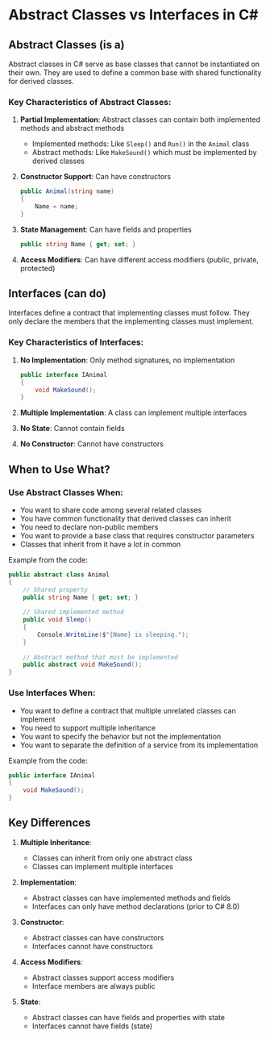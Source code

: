 # Abstract Classes vs Interfaces in C#

## Abstract Classes (is a)

Abstract classes in C# serve as base classes that cannot be instantiated on their own. They are used to define a common base with shared functionality for derived classes.

### Key Characteristics of Abstract Classes:

1. **Partial Implementation**: Abstract classes can contain both implemented methods and abstract methods
   - Implemented methods: Like `Sleep()` and `Run()` in the `Animal` class
   - Abstract methods: Like `MakeSound()` which must be implemented by derived classes

2. **Constructor Support**: Can have constructors
   ```csharp
   public Animal(string name)
   {
       Name = name;
   }
   ```

3. **State Management**: Can have fields and properties
   ```csharp
   public string Name { get; set; }
   ```

4. **Access Modifiers**: Can have different access modifiers (public, private, protected)

## Interfaces (can do)

Interfaces define a contract that implementing classes must follow. They only declare the members that the implementing classes must implement.

### Key Characteristics of Interfaces:

1. **No Implementation**: Only method signatures, no implementation
   ```csharp
   public interface IAnimal
   {
       void MakeSound();
   }
   ```

2. **Multiple Implementation**: A class can implement multiple interfaces
3. **No State**: Cannot contain fields
4. **No Constructor**: Cannot have constructors

## When to Use What?

### Use Abstract Classes When:
- You want to share code among several related classes
- You have common functionality that derived classes can inherit
- You need to declare non-public members
- You want to provide a base class that requires constructor parameters
- Classes that inherit from it have a lot in common

Example from the code:
```csharp
public abstract class Animal
{
    // Shared property
    public string Name { get; set; }
    
    // Shared implemented method
    public void Sleep()
    {
        Console.WriteLine($"{Name} is sleeping.");
    }
    
    // Abstract method that must be implemented
    public abstract void MakeSound();
}
```

### Use Interfaces When:
- You want to define a contract that multiple unrelated classes can implement
- You need to support multiple inheritance
- You want to specify the behavior but not the implementation
- You want to separate the definition of a service from its implementation

Example from the code:
```csharp
public interface IAnimal
{
    void MakeSound();
}
```

## Key Differences

1. **Multiple Inheritance**:
   - Classes can inherit from only one abstract class
   - Classes can implement multiple interfaces

2. **Implementation**:
   - Abstract classes can have implemented methods and fields
   - Interfaces can only have method declarations (prior to C# 8.0)

3. **Constructor**:
   - Abstract classes can have constructors
   - Interfaces cannot have constructors

4. **Access Modifiers**:
   - Abstract classes support access modifiers
   - Interface members are always public

5. **State**:
   - Abstract classes can have fields and properties with state
   - Interfaces cannot have fields (state) 